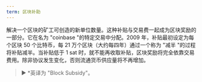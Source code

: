 ```yaml
---
term: 区块补助
---
```

解决一个区块的矿工可创造的新单位数量。这种补贴与交易费一起成为区块奖励的一部分。它在名为 "coinbase "的特定交易中分配。2009 年，补贴最初设定为每个区块 50 个比特币，每 21 万个区块（大约每四年）通过一个称为 "减半 "的过程将补贴减半。当补贴低于 1 sat 时，就不能再收取补贴，区块奖励将完全依靠交易费用。除非协议发生变化，否则流通货币供应量将不再增加。

> ► *英译为 "Block Subsidy"。